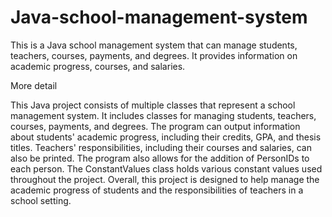# Java-school-management-system
This is a Java school management system that can manage students, teachers, courses, payments, and degrees. It provides information on academic progress, courses, and salaries.

More detail

This Java project consists of multiple classes that represent a school management system. It includes classes for managing students, teachers, courses, payments, and degrees. The program can output information about students' academic progress, including their credits, GPA, and thesis titles. Teachers' responsibilities, including their courses and salaries, can also be printed. The program also allows for the addition of PersonIDs to each person. The ConstantValues class holds various constant values used throughout the project. Overall, this project is designed to help manage the academic progress of students and the responsibilities of teachers in a school setting.
